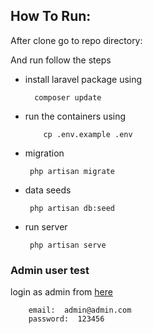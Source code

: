 
## How To Run:

After clone go to repo directory:

And run follow the steps

- install laravel package using
    ```
      composer update
   ```

- run the containers using
  
  ```
      cp .env.example .env 
    ```
 
- migration
    ```
     php artisan migrate
    ```

- data seeds
    ```
     php artisan db:seed
    ```


- run server
    ```
     php artisan serve
    ```








### Admin user test 

login as admin from <a href="localhost:8000/admin">here</a>

```
    email:  admin@admin.com
    password:  123456
    
```